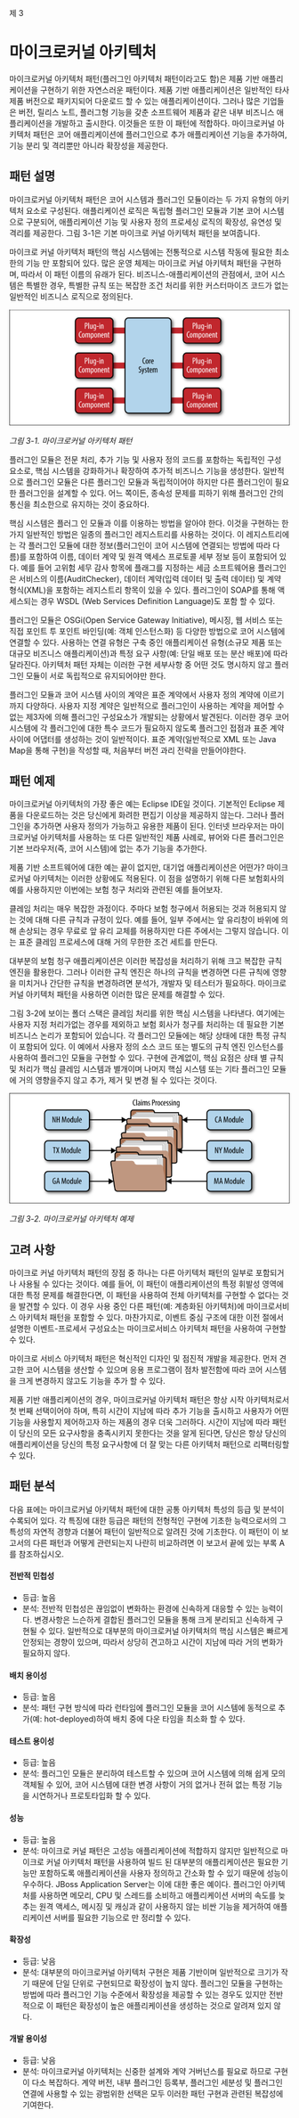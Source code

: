 제 3 
# 마이크로커널 아키텍처
마이크로커널 아키텍처 패턴(플러그인 아키텍처 패턴이라고도 함)은 제품 기반 애플리케이션을 구현하기 위한 자연스러운 패턴이다. 제품 기반 애플리케이션은 일반적인 타사 제품 버전으로 패키지되어 다운로드 할 수 있는 애플리케이션이다. 그러나 많은 기업들은 버전, 릴리스 노트, 플러그형 기능을 갖춘 소프트웨어 제품과 같은 내부 비즈니스 애플리케이션을 개발하고 출시한다. 이것들은 또한 이 패턴에 적합하다. 마이크로커널 아키텍처 패턴은 코어 애플리케이션에 플러그인으로 추가 애플리케이션 기능을 추가하여, 기능 분리 및 격리뿐만 아니라 확장성을 제공한다.

## 패턴 설명
마이크로커널 아키텍처 패턴은 코어 시스템과 플러그인 모듈이라는 두 가지 유형의 아키텍처 요소로 구성된다. 애플리케이션 로직은 독립형 플러그인 모듈과 기본 코어 시스템으로 구분되어, 애플리케이션 기능 및 사용자 정의 프로세싱 로직의 확장성, 유연성 및 격리를 제공한다. 그림 3-1은 기본 마이크로 커널 아키텍처 패턴을 보여줍니다.

마이크로 커널 아키텍처 패턴의 핵심 시스템에는 전통적으로 시스템 작동에 필요한 최소한의 기능 만 포함되어 있다. 많은 운영 체제는 마이크로 커널 아키텍처 패턴을 구현하며, 따라서 이 패턴 이름의 유래가 된다. 비즈니스-애플리케이션의 관점에서, 코어 시스템은 특별한 경우, 특별한 규칙 또는 복잡한 조건 처리를 위한 커스터마이즈 코드가 없는 일반적인 비즈니스 로직으로 정의된다.

![figure3-1](./figures/figure3-1.png)

_그림 3-1. 마이크로커널 아키텍처 패턴_

플러그인 모듈은 전문 처리, 추가 기능 및 사용자 정의 코드를 포함하는 독립적인 구성 요소로, 핵심 시스템을 강화하거나 확장하여 추가적 비즈니스 기능을 생성한다. 일반적으로 플러그인 모듈은 다른 플러그인 모듈과 독립적이어야 하지만 다른 플러그인이 필요한 플러그인을 설계할 수 있다. 어느 쪽이든, 종속성 문제를 피하기 위해 플러그인 간의 통신을 최소한으로 유지하는 것이 중요하다.

핵심 시스템은 플러그 인 모듈과 이를 이용하는 방법을 알아야 한다. 이것을 구현하는 한 가지 일반적인 방법은 일종의 플러그인 레지스트리를 사용하는 것이다. 이 레지스트리에는 각 플러그인 모듈에 대한 정보(플러그인이 코어 시스템에 연결되는 방법에 따라 다름)를 포함하여 이름, 데이터 계약 및 원격 액세스 프로토콜 세부 정보 등이 포함되어 있다. 예를 들어 고위험 세무 감사 항목에 플래그를 지정하는 세금 소프트웨어용 플러그인은 서비스의 이름(AuditChecker), 데이터 계약(입력 데이터 및 출력 데이터) 및 계약 형식(XML)을 포함하는 레지스트리 항목이 있을 수 있다. 플러그인이 SOAP를 통해 액세스되는 경우 WSDL (Web Services Definition Language)도 포함 할 수 있다.

플러그인 모듈은  OSGi(Open Service Gateway Initiative), 메시징, 웹 서비스 또는 직접 포인트 투 포인트 바인딩(예: 객체 인스턴스화) 등 다양한 방법으로 코어 시스템에 연결할 수 있다. 사용하는 연결 유형은 구축 중인 애플리케이션 유형(소규모 제품 또는 대규모 비즈니스 애플리케이션)과 특정 요구 사항(예: 단일 배포 또는 분산 배포)에 따라 달라진다. 아키텍처 패턴 자체는 이러한 구현 세부사항 중 어떤 것도 명시하지 않고 플러그인 모듈이 서로 독립적으로 유지되어야만 한다.

플러그인 모듈과 코어 시스템 사이의 계약은 표준 계약에서 사용자 정의 계약에 이르기까지 다양하다. 사용자 지정 계약은 일반적으로 플러그인이 사용하는 계약을 제어할 수 없는 제3자에 의해 플러그인 구성요소가 개발되는 상황에서 발견된다. 이러한 경우 코어 시스템에 각 플러그인에 대한 특수 코드가 필요하지 않도록 플러그인 접점과 표준 계약 사이에 어댑터를 생성하는 것이 일반적이다. 표준 계약(일반적으로 XML 또는 Java Map을 통해 구현)을 작성할 때, 처음부터 버전 과리 전략을 만들어야한다.

## 패턴 예제
마이크로커널 아키텍처의 가장 좋은 예는 Eclipse IDE일 것이다. 기본적인 Eclipse 제품을 다운로드하는 것은 당신에게 화려한 편집기 이상을 제공하지 않는다. 그러나 플러그인을 추가하면 사용자 정의가 가능하고 유용한 제품이 된다. 인터넷 브라우저는 마이크로커널 아키텍처를 사용하는 또 다른 일반적인 제품 사례로, 뷰어와 다른 플러그인은 기본 브라우저(즉, 코어 시스템)에 없는 추가 기능을 추가한다.

제품 기반 소프트웨어에 대한 예는 끝이 없지만, 대기업 애플리케이션은 어떤가? 마이크로커널 아키텍처는 이러한 상황에도 적용된다. 이 점을 설명하기 위해 다른 보험회사의 예를 사용하지만 이번에는 보험 청구 처리와 관련된 예를 들어보자.

클레임 처리는 매우 복잡한 과정이다. 주마다 보험 청구에서 허용되는 것과 허용되지 않는 것에 대해 다른 규칙과 규정이 있다. 예를 들어, 일부 주에서는 앞 유리창이 바위에 의해 손상되는 경우 무료로 앞 유리 교체를 허용하지만 다른 주에서는 그렇지 않습니다. 이는 표준 클레임 프로세스에 대해 거의 무한한 조건 세트를 만든다.

대부분의 보험 청구 애플리케이션은 이러한 복잡성을 처리하기 위해 크고 복잡한 규칙 엔진을 활용한다. 그러나 이러한 규칙 엔진은 하나의 규칙을 변경하면 다른 규칙에 영향을 미치거나 간단한 규칙을 변경하려면 분석가, 개발자 및 테스터가 필요하다. 마이크로커널 아키텍처 패턴을 사용하면 이러한 많은 문제를 해결할 수 있다.

그림 3-2에 보이는 폴더 스택은 클레임 처리를 위한 핵심 시스템을 나타낸다. 여기에는 사용자 지정 처리가없는 경우를 제외하고 보험 회사가 청구를 처리하는 데 필요한 기본 비즈니스 논리가 포함되어 있습니다. 각 플러그인 모듈에는 해당 상태에 대한 특정 규칙이 포함되어 있다. 이 예에서 사용자 정의 소스 코드 또는 별도의 규칙 엔진 인스턴스를 사용하여 플러그인 모듈을 구현할 수 있다. 구현에 관계없이, 핵심 요점은 상태 별 규칙 및 처리가 핵심 클레임 시스템과 별개이며 나머지 핵심 시스템 또는 기타 플러그인 모듈에 거의 영향을주지 않고 추가, 제거 및 변경 될 수 있다는 것이다.

![figure3-2](./figures/figure3-2.png)

_그림 3-2. 마이크로커널 아키텍처 예제_

## 고려 사항
마이크로 커널 아키텍처 패턴의 장점 중 하나는 다른 아키텍처 패턴의 일부로 포함되거나 사용될 수 있다는 것이다. 예를 들어, 이 패턴이 애플리케이션의 특정 휘발성 영역에 대한 특정 문제를 해결한다면, 이 패턴을 사용하여 전체 아키텍처를 구현할 수 없다는 것을 발견할 수 있다. 이 경우 사용 중인 다른 패턴(예: 계층화된 아키텍처)에 마이크로서비스 아키텍처 패턴을 포함할 수 있다. 마찬가지로, 이벤트 중심 구조에 대한 이전 절에서 설명한 이벤트-프로세서 구성요소는 마이크로서비스 아키텍처 패턴을 사용하여 구현할 수 있다.

마이크로 서비스 아키텍처 패턴은 혁신적인 디자인 및 점진적 개발을 제공한다. 먼저 견고한 코어 시스템을 생산할 수 있으며 응용 프로그램이 점차 발전함에 따라 코어 시스템을 크게 변경하지 않고도 기능을 추가 할 수 있다.

제품 기반 애플리케이션의 경우, 마이크로커널 아키텍처 패턴은 항상 시작 아키텍처로서 첫 번째 선택이어야 하며, 특히 시간이 지남에 따라 추가 기능을 출시하고 사용자가 어떤 기능을 사용할지 제어하고자 하는 제품의 경우 더욱 그러하다. 시간이 지남에 따라 패턴이 당신의 모든 요구사항을 충족시키지 못한다는 것을 알게 된다면, 당신은 항상 당신의 애플리케이션을 당신의 특정 요구사항에 더 잘 맞는 다른 아키텍처 패턴으로 리팩터링할 수 있다.

## 패턴 분석
다음 표에는 마이크로커널 아키텍처 패턴에 대한 공통 아키텍처 특성의 등급 및 분석이 수록되어 있다. 각 특징에 대한 등급은 패턴의 전형적인 구현에 기초한 능력으로서의 그 특성의 자연적 경향과 더불어 패턴이 일반적으로 알려진 것에 기초한다. 이 패턴이 이 보고서의 다른 패턴과 어떻게 관련되는지 나란히 비교하려면 이 보고서 끝에 있는 부록 A를 참조하십시오.

#### 전반적 민첩성
  - 등급: 높음
  - 분석: 전반적 민첩성은 끊임없이 변화하는 환경에 신속하게 대응할 수 있는 능력이다. 변경사항은 느슨하게 결합된 플러그인 모듈을 통해 크게 분리되고 신속하게 구현될 수 있다. 일반적으로 대부분의 마이크로커널 아키텍처의 핵심 시스템은 빠르게 안정되는 경향이 있으며, 따라서 상당히 견고하고 시간이 지남에 따라 거의 변화가 필요하지 않다.

#### 배치 용이성
  - 등급: 높음
  - 분석: 패턴 구현 방식에 따라 런타임에 플러그인 모듈을 코어 시스템에 동적으로 추가(예: hot-deployed)하여 배치 중에 다운 타임을 최소화 할 수 있다.

#### 테스트 용이성
  - 등급: 높음
  - 분석: 플러그인 모듈은 분리하여 테스트할 수 있으며 코어 시스템에 의해 쉽게 모의 객체될 수 있어, 코어 시스템에 대한 변경 사항이 거의 없거나 전혀 없는 특정 기능을 시연하거나 프로토타입화 할 수 있다.

#### 성능
  - 등급: 높음
  - 분석: 마이크로 커널 패턴은 고성능 애플리케이션에 적합하지 않지만 일반적으로 마이크로 커널 아키텍처 패턴을 사용하여 빌드 된 대부분의 애플리케이션은 필요한 기능만 포함하도록 애플리케이션을 사용자 정의하고 간소화 할 수 있기 때문에 성능이 우수하다. JBoss Application Server는 이에 대한 좋은 예이다. 플러그인 아키텍처를 사용하면 메모리, CPU 및 스레드를 소비하고 애플리케이션 서버의 속도를 늦추는 원격 액세스, 메시징 및 캐싱과 같이 사용하지 않는 비싼 기능을 제거하여 애플리케이션 서버를 필요한 기능으로 만 정리할 수 있다. 


#### 확장성
  - 등급: 낮음
  - 분석: 대부분의 마이크로커널 아키텍처 구현은 제품 기반이며 일반적으로 크기가 작기 때문에 단일 단위로 구현되므로 확장성이 높지 않다. 플러그인 모듈을 구현하는 방법에 따라 플러그인 기능 수준에서 확장성을 제공할 수 있는 경우도 있지만 전반적으로 이 패턴은 확장성이 높은 애플리케이션을 생성하는 것으로 알려져 있지 않다.

#### 개발 용이성
  - 등급: 낮음
  - 분석: 마이크로커널 아키텍처는 신중한 설계와 계약 거버넌스를 필요로 하므로 구현이 다소 복잡하다. 계약 버전, 내부 플러그인 등록부, 플러그인 세분성 및 플러그인 연결에 사용할 수 있는 광범위한 선택은 모두 이러한 패턴 구현과 관련된 복잡성에 기여한다.
